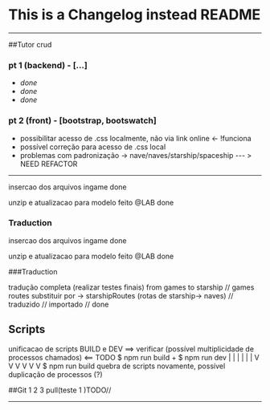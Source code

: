 # This is a Changelog instead README
---------------------------------------------

##Tutor crud 

### pt 1 (backend) - [...]
- *done*
- *done*
- *done*

### pt 2 (front) - [bootstrap, bootswatch]
- possibilitar acesso de .css localmente, não via link online <- !funciona 
- possível correção para acesso de .css local
- problemas com padronização -> nave/naves/starship/spaceship --- > NEED REFACTOR

---------------------------------------------
insercao dos arquivos ingame  done

unzip e atualizacao para modelo feito @LAB  done 

### Traduction
insercao dos arquivos ingame done

unzip e atualizacao para modelo feito @LAB done 

###Traduction

tradução completa (realizar testes finais) from games to starship 
// games routes substituir por -> starshipRoutes (rotas de starship-> naves) 
// traduzido
// importado
// done

## Scripts
unificacao de scripts BUILD e DEV  ==> verificar (possível multiplicidade de processos chamados) <==  TODO
$ npm run build
+
$ npm run dev 
| | | | | |
V V V V V V
$ npm run build
quebra de scripts novamente, possível duplicação de processos (?)

##Git 
   1
   2
   3 pull(teste 1  )TODO// 

   ---------------------------------------------
